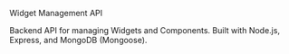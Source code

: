 Widget Management API

Backend API for managing Widgets and Components. Built with Node.js, Express, and MongoDB (Mongoose).